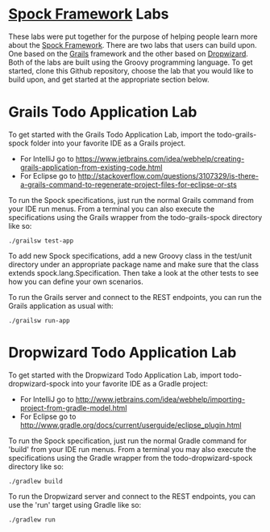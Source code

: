 [Spock Framework](https://code.google.com/p/spock/ "Spock Framework Home Page") Labs
====================

These labs were put together for the purpose of helping people learn more about the 
[Spock Framework](https://code.google.com/p/spock/ "Spock Framework Home Page"). There are two labs
that users can build upon. One based on the [Grails](http://grails.org/ "Grails Home Page") framework and the other 
based on [Dropwizard](http://dropwizard.codahale.com/ "Dropwizard Home Page"). Both of the labs are built using the 
Groovy programming language. To get started, clone this Github repository, choose the lab that you would like to build
upon, and get started at the appropriate section below.

Grails Todo Application Lab
====================

To get started with the Grails Todo Application Lab, import the todo-grails-spock folder into your favorite IDE as a 
Grails project.

* For IntelliJ go to https://www.jetbrains.com/idea/webhelp/creating-grails-application-from-existing-code.html
* For Eclipse go to http://stackoverflow.com/questions/3107329/is-there-a-grails-command-to-regenerate-project-files-for-eclipse-or-sts

To run the Spock specifications, just run the normal Grails command from your IDE run menus. From a terminal you can
also execute the specifications using the Grails wrapper from the todo-grails-spock directory like so:

```
./grailsw test-app
```

To add new Spock specifications, add a new Groovy class in the test/unit directory under an appropriate package name
and make sure that the class extends spock.lang.Specification. Then take a look at the other tests to see how you can
define your own scenarios.

To run the Grails server and connect to the REST endpoints, you can run the Grails application as usual with:

```
./grailsw run-app
```

Dropwizard Todo Application Lab
====================

To get started with the Dropwizard Todo Application Lab, import todo-dropwizard-spock into your favorite IDE as a
Gradle project:

* For IntelliJ go to http://www.jetbrains.com/idea/webhelp/importing-project-from-gradle-model.html
* For Eclipse go to http://www.gradle.org/docs/current/userguide/eclipse_plugin.html

To run the Spock specification, just run the normal Gradle command for 'build' from your IDE run menus. From a terminal
you may also execute the specifications using the Gradle wrapper from the todo-dropwizard-spock directory like so:

```
./gradlew build
```

To run the Dropwizard server and connect to the REST endpoints, you can use the 'run' target using Gradle like so:

```
./gradlew run
```
